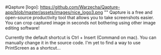 #Qapture [logo]: https://github.com/Warzecha/Qapture-app/blob/master/assets/images/nice_logo3.png ""
Qapture is a free and open-source productivity tool that allows you to take screenshots easier. 
You can crop captured image in seconds not bothering using other image editing software!

Currently the default shortcut is Ctrl + Insert (Command on mac). You can manually change it in the source code.
I'm yet to find a way to use PrintScreen as a shortcut...
